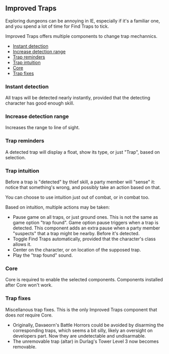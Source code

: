 ## Improved Traps

Exploring dungeons can be annoying in IE, especially if it's a familiar one, and you spend a lot of time for Find Traps to tick.

Improved Traps offers multiple components to change trap mechannics.

- [Instant detection](#instant-detection)
- [Increase detection range](#increase-detection-range)
- [Trap reminders](#trap-reminders)
- [Trap intuition](#trap-intuition)
- [Core](#core)
- [Trap fixes](#trap-fixes)

### Instant detection

All traps will be detected nearly instantly, provided that the detecting character has good enough skill.

### Increase detection range

Increases the range to line of sight.

### Trap reminders

A detected trap will display a float, show its type, or just "Trap", based on selection.

### Trap intuition

Before a trap is "detected" by thief skill, a party member will "sense" it: notice that something's wrong, and possibly take an action based on that.

You can choose to use intuition just out of combat, or in combat too.

Based on intuition, multiple actions may be taken:

- Pause game on all traps, or just ground ones. This is not the same as game option "trap found". Game option pause triggers when a trap is detected. This component adds an extra pause when a party member "suspects" that a trap might be nearby. Before it's detected.
- Toggle Find Traps automatically, provided that the character's class allows it.
- Center on the character, or on location of the supposed trap.
- Play the "trap found" sound.

### Core

Core is required to enable the selected components. Components installed after Core won't work.

### Trap fixes

Miscellanous trap fixes. This is the only Improved Traps component that does _not_ require Core.

- Originally, Davaeorn's Battle Horrors could be avoided by disarming the corresponding traps, which seems a bit silly, likely an oversight on developers part. Now they are undetectable and undisarmable.
- The unremovable trap (altar) in Durlag's Tower Level 3 now becomes removable.
